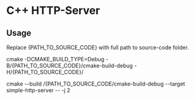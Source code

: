 # C++ HTTP-Server

## Usage

Replace {PATH_TO_SOURCE_CODE} with full path to source-code folder.


cmake -DCMAKE_BUILD_TYPE=Debug -B/{PATH_TO_SOURCE_CODE}/cmake-build-debug -H/{PATH_TO_SOURCE_CODE}/

cmake --build /{PATH_TO_SOURCE_CODE/cmake-build-debug --target simple-http-server -- -j 2